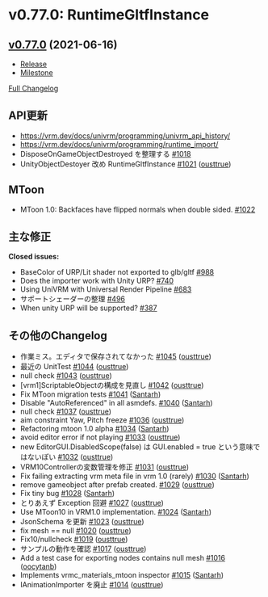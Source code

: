# v0.77.0: RuntimeGltfInstance

## [v0.77.0](https://github.com/vrm-c/UniVRM/tree/v0.77.0) (2021-06-16)

* [Release](https://github.com/vrm-c/UniVRM/releases/tag/v0.77.0)
* [Milestone](https://github.com/vrm-c/UniVRM/milestone/39?closed=1)

[Full Changelog](https://github.com/vrm-c/UniVRM/compare/v0.76.0...v0.77.0)

## API更新

- https://vrm.dev/docs/univrm/programming/univrm_api_history/
- https://vrm.dev/docs/univrm/programming/runtime_import/
- DisposeOnGameObjectDestroyed を整理する [\#1018](https://github.com/vrm-c/UniVRM/issues/1018)
- UnityObjectDestoyer 改め RuntimeGltfInstance [\#1021](https://github.com/vrm-c/UniVRM/pull/1021) ([ousttrue](https://github.com/ousttrue))

## MToon
- MToon 1.0: Backfaces have flipped normals when double sided. [\#1022](https://github.com/vrm-c/UniVRM/issues/1022)

## 主な修正

**Closed issues:**

- BaseColor of URP/Lit shader not exported to glb/gltf [\#988](https://github.com/vrm-c/UniVRM/issues/988)
- Does the importer work with Unity URP? [\#740](https://github.com/vrm-c/UniVRM/issues/740)
- Using UniVRM with Universal Render Pipeline [\#683](https://github.com/vrm-c/UniVRM/issues/683)
- サポートシェーダーの整理 [\#496](https://github.com/vrm-c/UniVRM/issues/496)
- When unity URP  will be supported? [\#387](https://github.com/vrm-c/UniVRM/issues/387)

## その他のChangelog

- 作業ミス。エディタで保存されてなかった [\#1045](https://github.com/vrm-c/UniVRM/pull/1045) ([ousttrue](https://github.com/ousttrue))
- 最近の UnitTest [\#1044](https://github.com/vrm-c/UniVRM/pull/1044) ([ousttrue](https://github.com/ousttrue))
- null check [\#1043](https://github.com/vrm-c/UniVRM/pull/1043) ([ousttrue](https://github.com/ousttrue))
- \[vrm1\]ScriptableObjectの構成を見直し [\#1042](https://github.com/vrm-c/UniVRM/pull/1042) ([ousttrue](https://github.com/ousttrue))
- Fix MToon migration tests [\#1041](https://github.com/vrm-c/UniVRM/pull/1041) ([Santarh](https://github.com/Santarh))
- Disable "AutoReferenced" in all asmdefs. [\#1040](https://github.com/vrm-c/UniVRM/pull/1040) ([Santarh](https://github.com/Santarh))
- null check [\#1037](https://github.com/vrm-c/UniVRM/pull/1037) ([ousttrue](https://github.com/ousttrue))
- aim constraint Yaw, Pitch freeze [\#1036](https://github.com/vrm-c/UniVRM/pull/1036) ([ousttrue](https://github.com/ousttrue))
- Refactoring mtoon 1.0 alpha [\#1034](https://github.com/vrm-c/UniVRM/pull/1034) ([Santarh](https://github.com/Santarh))
- avoid editor error if not playing [\#1033](https://github.com/vrm-c/UniVRM/pull/1033) ([ousttrue](https://github.com/ousttrue))
- new EditorGUI.DisabledScope\(false\) は GUI.enabled = true という意味ではないぽい [\#1032](https://github.com/vrm-c/UniVRM/pull/1032) ([ousttrue](https://github.com/ousttrue))
- VRM10Controllerの変数管理を修正 [\#1031](https://github.com/vrm-c/UniVRM/pull/1031) ([ousttrue](https://github.com/ousttrue))
- Fix failing extracting vrm meta file in vrm 1.0 \(rarely\) [\#1030](https://github.com/vrm-c/UniVRM/pull/1030) ([Santarh](https://github.com/Santarh))
- remove gameobject after prefab created. [\#1029](https://github.com/vrm-c/UniVRM/pull/1029) ([ousttrue](https://github.com/ousttrue))
- Fix tiny bug [\#1028](https://github.com/vrm-c/UniVRM/pull/1028) ([Santarh](https://github.com/Santarh))
- とりあえず Exception 回避 [\#1027](https://github.com/vrm-c/UniVRM/pull/1027) ([ousttrue](https://github.com/ousttrue))
- Use MToon10 in VRM1.0 implementation. [\#1024](https://github.com/vrm-c/UniVRM/pull/1024) ([Santarh](https://github.com/Santarh))
- JsonSchema を更新 [\#1023](https://github.com/vrm-c/UniVRM/pull/1023) ([ousttrue](https://github.com/ousttrue))
- fix mesh == null [\#1020](https://github.com/vrm-c/UniVRM/pull/1020) ([ousttrue](https://github.com/ousttrue))
- Fix10/nullcheck [\#1019](https://github.com/vrm-c/UniVRM/pull/1019) ([ousttrue](https://github.com/ousttrue))
- サンプルの動作を確認 [\#1017](https://github.com/vrm-c/UniVRM/pull/1017) ([ousttrue](https://github.com/ousttrue))
- Add a test case for exporting nodes contains null mesh [\#1016](https://github.com/vrm-c/UniVRM/pull/1016) ([oocytanb](https://github.com/oocytanb))
- Implements vrmc\_materials\_mtoon inspector [\#1015](https://github.com/vrm-c/UniVRM/pull/1015) ([Santarh](https://github.com/Santarh))
- IAnimationImporter を廃止 [\#1014](https://github.com/vrm-c/UniVRM/pull/1014) ([ousttrue](https://github.com/ousttrue))
